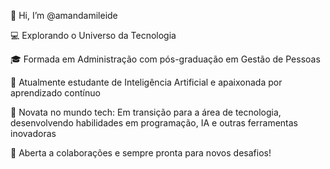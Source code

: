 👋 Hi, I’m @amandamileide

💻 Explorando o Universo da Tecnologia

🎓 Formada em Administração com pós-graduação em Gestão de Pessoas

📘 Atualmente estudante de Inteligência Artificial e apaixonada por aprendizado contínuo

🌱 Novata no mundo tech: Em transição para a área de tecnologia, desenvolvendo habilidades em programação, IA e outras ferramentas inovadoras

📌 Aberta a colaborações e sempre pronta para novos desafios!

<!---
amandamileide/amandamileide is a ✨ special ✨ repository because its `README.md` (this file) appears on your GitHub profile.
You can click the Preview link to take a look at your changes.
--->
